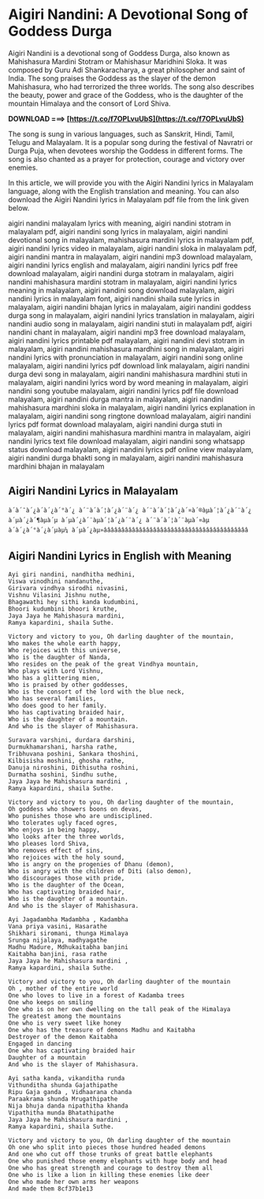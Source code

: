 
 
# Aigiri Nandini: A Devotional Song of Goddess Durga
 
Aigiri Nandini is a devotional song of Goddess Durga, also known as Mahishasura Mardini Stotram or Mahishasur Maridhini Sloka. It was composed by Guru Adi Shankaracharya, a great philosopher and saint of India. The song praises the Goddess as the slayer of the demon Mahishasura, who had terrorized the three worlds. The song also describes the beauty, power and grace of the Goddess, who is the daughter of the mountain Himalaya and the consort of Lord Shiva.
 
**DOWNLOAD ===> [https://t.co/f7OPLvuUbS](https://t.co/f7OPLvuUbS)**


 
The song is sung in various languages, such as Sanskrit, Hindi, Tamil, Telugu and Malayalam. It is a popular song during the festival of Navratri or Durga Puja, when devotees worship the Goddess in different forms. The song is also chanted as a prayer for protection, courage and victory over enemies.
 
In this article, we will provide you with the Aigiri Nandini lyrics in Malayalam language, along with the English translation and meaning. You can also download the Aigiri Nandini lyrics in Malayalam pdf file from the link given below.
 
aigiri nandini malayalam lyrics with meaning,  aigiri nandini stotram in malayalam pdf,  aigiri nandini song lyrics in malayalam,  aigiri nandini devotional song in malayalam,  mahishasura mardini lyrics in malayalam pdf,  aigiri nandini lyrics video in malayalam,  aigiri nandini sloka in malayalam pdf,  aigiri nandini mantra in malayalam,  aigiri nandini mp3 download malayalam,  aigiri nandini lyrics english and malayalam,  aigiri nandini lyrics pdf free download malayalam,  aigiri nandini durga stotram in malayalam,  aigiri nandini mahishasura mardini stotram in malayalam,  aigiri nandini lyrics meaning in malayalam,  aigiri nandini song download malayalam,  aigiri nandini lyrics in malayalam font,  aigiri nandini shaila sute lyrics in malayalam,  aigiri nandini bhajan lyrics in malayalam,  aigiri nandini goddess durga song in malayalam,  aigiri nandini lyrics translation in malayalam,  aigiri nandini audio song in malayalam,  aigiri nandini stuti in malayalam pdf,  aigiri nandini chant in malayalam,  aigiri nandini mp3 free download malayalam,  aigiri nandini lyrics printable pdf malayalam,  aigiri nandini devi stotram in malayalam,  aigiri nandini mahishasura mardhini song in malayalam,  aigiri nandini lyrics with pronunciation in malayalam,  aigiri nandini song online malayalam,  aigiri nandini lyrics pdf download link malayalam,  aigiri nandini durga devi song in malayalam,  aigiri nandini mahishasura mardhini stuti in malayalam,  aigiri nandini lyrics word by word meaning in malayalam,  aigiri nandini song youtube malayalam,  aigiri nandini lyrics pdf file download malayalam,  aigiri nandini durga mantra in malayalam,  aigiri nandini mahishasura mardhini sloka in malayalam,  aigiri nandini lyrics explanation in malayalam,  aigiri nandini song ringtone download malayalam,  aigiri nandini lyrics pdf format download malayalam,  aigiri nandini durga stuti in malayalam,  aigiri nandini mahishasura mardhini mantra in malayalam,  aigiri nandini lyrics text file download malayalam,  aigiri nandini song whatsapp status download malayalam,  aigiri nandini lyrics pdf online view malayalam,  aigiri nandini durga bhakti song in malayalam,  aigiri nandini mahishasura mardhini bhajan in malayalam
 
## Aigiri Nandini Lyrics in Malayalam

    à´à´¯à´¿à´à´¿à´°à´¿ à´¨à´à´¦à´¿à´¨à´¿ à´¨à´à´¦à´¿à´¤à´®àµà´¦à´¿à´¨à´¿ à´µà´¿à´¶àµà´µ à´µà´¿à´¨àµà´¦à´¿à´¨à´¿ à´¨à´à´¦à´¨àµà´¤àµ
    à´à´¿à´°à´¿à´µàµ¼ à´µà´¿àµ»âââââââââââââââââââââââââââââââââââââââââ

## Aigiri Nandini Lyrics in English with Meaning

    Ayi giri nandini, nandhitha medhini,
    Viswa vinodhini nandanuthe,
    Girivara vindhya sirodhi nivasini,
    Vishnu Vilasini Jishnu nuthe,
    Bhagawathi hey sithi kanda kudumbini,
    Bhoori kudumbini bhoori kruthe,
    Jaya Jaya he Mahishasura mardini,
    Ramya kapardini, shaila Suthe.
    
    Victory and victory to you, Oh darling daughter of the mountain,
    Who makes the whole earth happy,
    Who rejoices with this universe,
    Who is the daughter of Nanda,
    Who resides on the peak of the great Vindhya mountain,
    Who plays with Lord Vishnu,
    Who has a glittering mien,
    Who is praised by other goddesses,
    Who is the consort of the lord with the blue neck,
    Who has several families,
    Who does good to her family.
    Who has captivating braided hair,
    Who is the daughter of a mountain.
    And who is the slayer of Mahishasura.
    
    Suravara varshini, durdara darshini,
    Durmukhamarshani, harsha rathe,
    Tribhuvana poshini, Sankara thoshini,
    Kilbisisha moshini, ghosha rathe,
    Danuja niroshini, Dithisutha roshini,
    Durmatha soshini, Sindhu suthe,
    Jaya Jaya he Mahishasura mardini ,
    Ramya kapardini, shaila Suthe.
    
    Victory and victory to you, Oh darling daughter of the mountain,
    Oh goddess who showers boons on devas,
    Who punishes those who are undisciplined.
    Who tolerates ugly faced ogres,
    Who enjoys in being happy,
    Who looks after the three worlds,
    Who pleases lord Shiva,
    Who removes effect of sins,
    Who rejoices with the holy sound,
    Who is angry on the progenies of Dhanu (demon),
    Who is angry with the children of Diti (also demon),
    Who discourages those with pride,
    Who is the daughter of the Ocean,
    Who has captivating braided hair,
    Who is the daughter of a mountain.
    And who is the slayer of Mahishasura.
    
    Ayi Jagadambha Madambha , Kadambha
    Vana priya vasini, Hasarathe
    Shikhari siromani, thunga Himalaya
    Srunga nijalaya, madhyagathe
    Madhu Madure, Mdhukaitabha banjini
    Kaitabha banjini, rasa rathe
    Jaya Jaya he Mahishasura mardini ,
    Ramya kapardini, shaila Suthe.
    
    Victory and victory to you, Oh darling daughter of the mountain
    Oh , mother of the entire world
    One who loves to live in a forest of Kadamba trees
    One who keeps on smiling
    One who is on her own dwelling on the tall peak of the Himalaya
    The greatest among the mountains
    One who is very sweet like honey
    One who has the treasure of demons Madhu and Kaitabha
    Destroyer of the demon Kaitabha
    Engaged in dancing
    One who has captivating braided hair
    Daughter of a mountain
    And who is the slayer of Mahishasura.
    
    Ayi satha kanda, vikanditha runda
    Vithunditha shunda Gajathipathe
    Ripu Gaja ganda , Vidhaarana chanda
    Paraakrama shunda Mrugathipathe
    Nija bhuja danda nipathitha khanda
    Vipathitha munda Bhatathipathe
    Jaya Jaya he Mahishasura mardini ,
    Ramya kapardini, shaila Suthe.
    
    Victory and victory to you, Oh darling daughter of the mountain
    Oh one who split into pieces those hundred headed demons
    And one who cut off those trunks of great battle elephants
    One who punished those enemy elephants with huge body and head
    One who has great strength and courage to destroy them all
    One who is like a lion in killing these enemies like deer 
    One who made her own arms her weapons 
    And made them 8cf37b1e13

    
